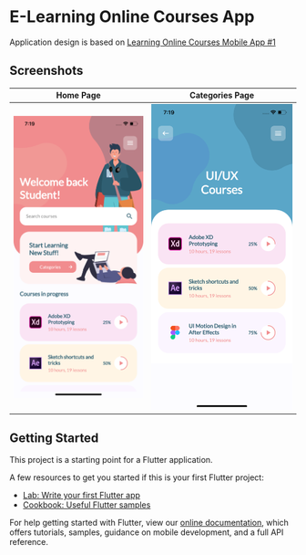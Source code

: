 # E-Learning Online Courses App

Application design is based on [Learning Online Courses Mobile App #1](https://dribbble.com/shots/10035849-Learning-Online-Courses-Mobile-App-1) 


## Screenshots

| Home Page | Categories Page  |
| --- | --- |
| ![](screenshots/screenshot-1.png)|![](screenshots/screenshot-2.png)|

## Getting Started

This project is a starting point for a Flutter application.

A few resources to get you started if this is your first Flutter project:

- [Lab: Write your first Flutter app](https://flutter.dev/docs/get-started/codelab)
- [Cookbook: Useful Flutter samples](https://flutter.dev/docs/cookbook)

For help getting started with Flutter, view our
[online documentation](https://flutter.dev/docs), which offers tutorials,
samples, guidance on mobile development, and a full API reference.
